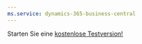 ```yaml
---
ms.service: dynamics-365-business-central
---
```

Starten Sie eine [kostenlose Testversion!](https://go.microsoft.com/fwlink/?linkid=847861)
